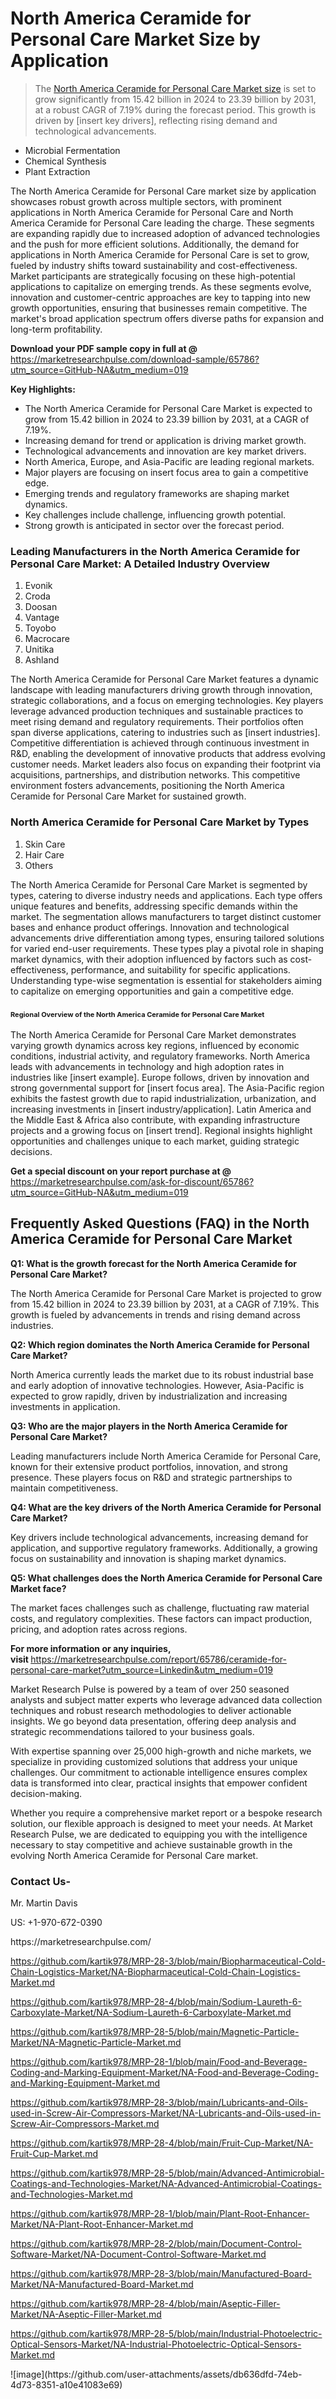 <h1>North America Ceramide for Personal Care Market&nbsp;Size by Application</h1><blockquote><p>The <a href="https://marketresearchpulse.com/download-sample/65786?utm_source=GitHub-NA&amp;utm_medium=019">North America Ceramide for Personal Care Market size</a> is set to grow significantly from 15.42 billion in 2024 to 23.39 billion by 2031, at a robust CAGR of 7.19% during the forecast period. This growth is driven by [insert key drivers], reflecting rising demand and technological advancements.</p></blockquote><ul><li>Microbial Fermentation<li> Chemical Synthesis<li> Plant Extraction</li></ul><p>The North America Ceramide for Personal Care market size by application showcases robust growth across multiple sectors, with prominent applications in North America Ceramide for Personal Care and North America Ceramide for Personal Care leading the charge. These segments are expanding rapidly due to increased adoption of advanced technologies and the push for more efficient solutions. Additionally, the demand for applications in North America Ceramide for Personal Care is set to grow, fueled by industry shifts toward sustainability and cost-effectiveness. Market participants are strategically focusing on these high-potential applications to capitalize on emerging trends. As these segments evolve, innovation and customer-centric approaches are key to tapping into new growth opportunities, ensuring that businesses remain competitive. The market's broad application spectrum offers diverse paths for expansion and long-term profitability.</p><p><strong>Download your PDF sample copy in full at @ </strong><a href="https://marketresearchpulse.com/download-sample/65786?utm_source=GitHub-NA&amp;utm_medium=019">https://marketresearchpulse.com/download-sample/65786?utm_source=GitHub-NA&amp;utm_medium=019</a></p><p><strong>Key Highlights: </strong></p><ul><li>The North America Ceramide for Personal Care Market is expected to grow from 15.42 billion in 2024 to 23.39 billion by 2031, at a CAGR of 7.19%.</li><li>Increasing demand for trend or application is driving market growth.</li><li>Technological advancements and innovation are key market drivers.</li><li>North America, Europe, and Asia-Pacific are leading regional markets.</li><li>Major players are focusing on insert focus area to gain a competitive edge.</li><li>Emerging trends and regulatory frameworks are shaping market dynamics.</li><li>Key challenges include challenge, influencing growth potential.</li><li>Strong growth is anticipated in sector over the forecast period.</li></ul><h3>Leading Manufacturers in the North America Ceramide for Personal Care Market: A Detailed Industry Overview</h3><ol><li>Evonik</li><li>Croda</li><li>Doosan</li><li>Vantage</li><li>Toyobo</li><li>Macrocare</li><li>Unitika</li><li>Ashland</li></ol><div class="flex max-w-full flex-col flex-grow"><div class="min-h-8 text-message flex w-full flex-col items-end gap-2 whitespace-normal break-words [.text-message+&amp;]:mt-5" dir="auto" data-message-author-role="assistant" data-message-id="fd8432e4-4910-450d-b182-61b7bfb0a01f" data-message-model-slug="gpt-4o"><div class="flex w-full flex-col gap-1 empty:hidden first:pt-[3px]"><div class="markdown prose w-full break-words dark:prose-invert light"><p>The North America Ceramide for Personal Care Market features a dynamic landscape with leading manufacturers driving growth through innovation, strategic collaborations, and a focus on emerging technologies. Key players leverage advanced production techniques and sustainable practices to meet rising demand and regulatory requirements. Their portfolios often span diverse applications, catering to industries such as [insert industries]. Competitive differentiation is achieved through continuous investment in R&amp;D, enabling the development of innovative products that address evolving customer needs. Market leaders also focus on expanding their footprint via acquisitions, partnerships, and distribution networks. This competitive environment fosters advancements, positioning the North America Ceramide for Personal Care Market for sustained growth.</p></div></div></div></div><h3>North America Ceramide for Personal Care Market by Types</h3><ol><li>Skin Care<li> Hair Care<li> Others</li></ol><div class="flex max-w-full flex-col flex-grow"><div class="min-h-8 text-message flex w-full flex-col items-end gap-2 whitespace-normal break-words [.text-message+&amp;]:mt-5" dir="auto" data-message-author-role="assistant" data-message-id="084470be-0bb7-4664-bddf-5156b4f41249" data-message-model-slug="gpt-4o-mini"><div class="flex w-full flex-col gap-1 empty:hidden first:pt-[3px]"><div class="markdown prose w-full break-words dark:prose-invert light"><p>The North America Ceramide for Personal Care Market is segmented by types, catering to diverse industry needs and applications. Each type offers unique features and benefits, addressing specific demands within the market. The segmentation allows manufacturers to target distinct customer bases and enhance product offerings. Innovation and technological advancements drive differentiation among types, ensuring tailored solutions for varied end-user requirements. These types play a pivotal role in shaping market dynamics, with their adoption influenced by factors such as cost-effectiveness, performance, and suitability for specific applications. Understanding type-wise segmentation is essential for stakeholders aiming to capitalize on emerging opportunities and gain a competitive edge.</p></div></div></div></div><h3><span style="font-size: 11px;">Regional Overview of the North America Ceramide for Personal Care Market</span></h3><div class="flex max-w-full flex-col flex-grow"><div class="min-h-8 text-message flex w-full flex-col items-end gap-2 whitespace-normal break-words [.text-message+&amp;]:mt-5" dir="auto" data-message-author-role="assistant" data-message-id="e9038762-ce64-4e30-91c9-9bd413514231" data-message-model-slug="gpt-4o-mini"><div class="flex w-full flex-col gap-1 empty:hidden first:pt-[3px]"><div class="markdown prose w-full break-words dark:prose-invert light"><p>The North America Ceramide for Personal Care Market demonstrates varying growth dynamics across key regions, influenced by economic conditions, industrial activity, and regulatory frameworks. North America leads with advancements in technology and high adoption rates in industries like [insert example]. Europe follows, driven by innovation and strong governmental support for [insert focus area]. The Asia-Pacific region exhibits the fastest growth due to rapid industrialization, urbanization, and increasing investments in [insert industry/application]. Latin America and the Middle East &amp; Africa also contribute, with expanding infrastructure projects and a growing focus on [insert trend]. Regional insights highlight opportunities and challenges unique to each market, guiding strategic decisions.</p></div></div></div></div><p><strong>Get a special discount on your report purchase at @ </strong><a href="https://marketresearchpulse.com/ask-for-discount/65786?utm_source=GitHub-NA&amp;utm_medium=019">https://marketresearchpulse.com/ask-for-discount/65786?utm_source=GitHub-NA&amp;utm_medium=019</a></p><h2>Frequently Asked Questions (FAQ) in the North America Ceramide for Personal Care Market</h2><p><strong>Q1: What is the growth forecast for the North America Ceramide for Personal Care Market?</strong></p><p>The North America Ceramide for Personal Care Market is projected to grow from 15.42 billion in 2024 to 23.39 billion by 2031, at a CAGR of 7.19%. This growth is fueled by advancements in trends and rising demand across industries.</p><p><strong>Q2: Which region dominates the North America Ceramide for Personal Care Market?</strong></p><p>North America currently leads the market due to its robust industrial base and early adoption of innovative technologies. However, Asia-Pacific is expected to grow rapidly, driven by industrialization and increasing investments in application.</p><p><strong>Q3: Who are the major players in the North America Ceramide for Personal Care Market?</strong></p><p>Leading manufacturers include North America Ceramide for Personal Care, known for their extensive product portfolios, innovation, and strong presence. These players focus on R&amp;D and strategic partnerships to maintain competitiveness.</p><p><strong>Q4: What are the key drivers of the North America Ceramide for Personal Care Market?</strong></p><p>Key drivers include technological advancements, increasing demand for application, and supportive regulatory frameworks. Additionally, a growing focus on sustainability and innovation is shaping market dynamics.</p><p><strong>Q5: What challenges does the North America Ceramide for Personal Care Market face?</strong></p><p>The market faces challenges such as challenge, fluctuating raw material costs, and regulatory complexities. These factors can impact production, pricing, and adoption rates across regions.</p><p><strong>For more information or any inquiries, visit&nbsp;</strong><a href="https://marketresearchpulse.com/report/65786/ceramide-for-personal-care-market?utm_source=Linkedin&utm_medium=019">https://marketresearchpulse.com/report/65786/ceramide-for-personal-care-market?utm_source=Linkedin&utm_medium=019</a></p><p>Market Research Pulse is powered by a team of over 250 seasoned analysts and subject matter experts who leverage advanced data collection techniques and robust research methodologies to deliver actionable insights. We go beyond data presentation, offering deep analysis and strategic recommendations tailored to your business goals.</p><p>With expertise spanning over 25,000 high-growth and niche markets, we specialize in providing customized solutions that address your unique challenges. Our commitment to actionable intelligence ensures complex data is transformed into clear, practical insights that empower confident decision-making.</p><p>Whether you require a comprehensive market report or a bespoke research solution, our flexible approach is designed to meet your needs. At Market Research Pulse, we are dedicated to equipping you with the intelligence necessary to stay competitive and achieve sustainable growth in the evolving North America Ceramide for Personal Care market.</p><h3><strong>Contact Us-</strong></h3><p>Mr. Martin Davis</p><p>US: +1-970-672-0390</p><p>https://marketresearchpulse.com/</p><p><a href="https://github.com/kartik978/MRP-28-3/blob/main/Biopharmaceutical-Cold-Chain-Logistics-Market/NA-Biopharmaceutical-Cold-Chain-Logistics-Market.md">https://github.com/kartik978/MRP-28-3/blob/main/Biopharmaceutical-Cold-Chain-Logistics-Market/NA-Biopharmaceutical-Cold-Chain-Logistics-Market.md</a></p><p><a href="https://github.com/kartik978/MRP-28-4/blob/main/Sodium-Laureth-6-Carboxylate-Market/NA-Sodium-Laureth-6-Carboxylate-Market.md">https://github.com/kartik978/MRP-28-4/blob/main/Sodium-Laureth-6-Carboxylate-Market/NA-Sodium-Laureth-6-Carboxylate-Market.md</a></p><p><a href="https://github.com/kartik978/MRP-28-5/blob/main/Magnetic-Particle-Market/NA-Magnetic-Particle-Market.md">https://github.com/kartik978/MRP-28-5/blob/main/Magnetic-Particle-Market/NA-Magnetic-Particle-Market.md</a></p><p><a href="https://github.com/kartik978/MRP-28-1/blob/main/Food-and-Beverage-Coding-and-Marking-Equipment-Market/NA-Food-and-Beverage-Coding-and-Marking-Equipment-Market.md">https://github.com/kartik978/MRP-28-1/blob/main/Food-and-Beverage-Coding-and-Marking-Equipment-Market/NA-Food-and-Beverage-Coding-and-Marking-Equipment-Market.md</a></p><p><a href="https://github.com/kartik978/MRP-28-3/blob/main/Lubricants-and-Oils-used-in-Screw-Air-Compressors-Market/NA-Lubricants-and-Oils-used-in-Screw-Air-Compressors-Market.md">https://github.com/kartik978/MRP-28-3/blob/main/Lubricants-and-Oils-used-in-Screw-Air-Compressors-Market/NA-Lubricants-and-Oils-used-in-Screw-Air-Compressors-Market.md</a></p><p><a href="https://github.com/kartik978/MRP-28-4/blob/main/Fruit-Cup-Market/NA-Fruit-Cup-Market.md">https://github.com/kartik978/MRP-28-4/blob/main/Fruit-Cup-Market/NA-Fruit-Cup-Market.md</a></p><p><a href="https://github.com/kartik978/MRP-28-5/blob/main/Advanced-Antimicrobial-Coatings-and-Technologies-Market/NA-Advanced-Antimicrobial-Coatings-and-Technologies-Market.md">https://github.com/kartik978/MRP-28-5/blob/main/Advanced-Antimicrobial-Coatings-and-Technologies-Market/NA-Advanced-Antimicrobial-Coatings-and-Technologies-Market.md</a></p><p><a href="https://github.com/kartik978/MRP-28-1/blob/main/Plant-Root-Enhancer-Market/NA-Plant-Root-Enhancer-Market.md">https://github.com/kartik978/MRP-28-1/blob/main/Plant-Root-Enhancer-Market/NA-Plant-Root-Enhancer-Market.md</a></p><p><a href="https://github.com/kartik978/MRP-28-2/blob/main/Document-Control-Software-Market/NA-Document-Control-Software-Market.md">https://github.com/kartik978/MRP-28-2/blob/main/Document-Control-Software-Market/NA-Document-Control-Software-Market.md</a></p><p><a href="https://github.com/kartik978/MRP-28-3/blob/main/Manufactured-Board-Market/NA-Manufactured-Board-Market.md">https://github.com/kartik978/MRP-28-3/blob/main/Manufactured-Board-Market/NA-Manufactured-Board-Market.md</a></p><p><a href="https://github.com/kartik978/MRP-28-4/blob/main/Aseptic-Filler-Market/NA-Aseptic-Filler-Market.md">https://github.com/kartik978/MRP-28-4/blob/main/Aseptic-Filler-Market/NA-Aseptic-Filler-Market.md</a></p><p><a href="https://github.com/kartik978/MRP-28-5/blob/main/Industrial-Photoelectric-Optical-Sensors-Market/NA-Industrial-Photoelectric-Optical-Sensors-Market.md">https://github.com/kartik978/MRP-28-5/blob/main/Industrial-Photoelectric-Optical-Sensors-Market/NA-Industrial-Photoelectric-Optical-Sensors-Market.md</a></p>
![image](https://github.com/user-attachments/assets/db636dfd-74eb-4d73-8351-a10e41083e69)
